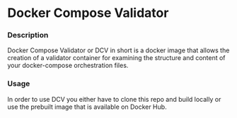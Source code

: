 # Docker Compose Validator


### Description 

Docker Compose Validator or DCV in short is a docker image that allows the creation of a validator container for examining the structure and content
of your docker-compose orchestration files.

### Usage 

In order to use DCV you either have to clone this repo and build locally or use the prebuilt image that is available on Docker Hub. 
